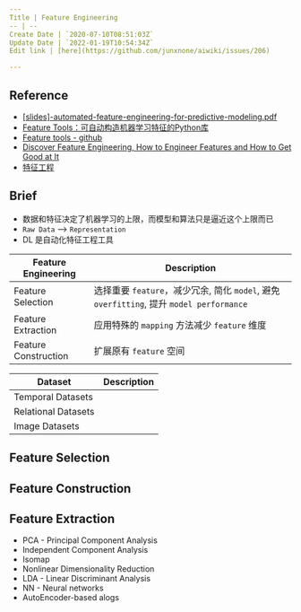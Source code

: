 ```yaml
---
Title | Feature Engineering
-- | --
Create Date | `2020-07-10T08:51:03Z`
Update Date | `2022-01-19T10:54:34Z`
Edit link | [here](https://github.com/junxnone/aiwiki/issues/206)

---
```



## Reference

- [[slides]-automated-feature-engineering-for-predictive-modeling.pdf](https://github.com/junxnone/tech-io/files/4902046/slides.-automated-feature-engineering-for-predictive-modeling.pdf)
- [Feature Tools：可自动构造机器学习特征的Python库](https://blog.csdn.net/hellozhxy/article/details/80772872)
- [Feature tools - github](https://github.com/FeatureLabs/featuretools)
- [Discover Feature Engineering, How to Engineer Features and How to Get Good at It](https://machinelearningmastery.com/discover-feature-engineering-how-to-engineer-features-and-how-to-get-good-at-it/)
- [特征工程](https://feisky.xyz/machine-learning/basic/feature-engineering.html)

## Brief
- 数据和特征决定了机器学习的上限，而模型和算法只是逼近这个上限而已
- `Raw Data` --> `Representation`
- DL 是自动化特征工程工具

Feature Engineering |  Description
-- | --
Feature Selection | 选择重要 `feature`，减少冗余, 简化 `model`, 避免 `overfitting`, 提升 `model performance`
Feature Extraction  | 应用特殊的 `mapping` 方法减少 `feature` 维度
Feature Construction | 扩展原有 `feature` 空间


Dataset | Description
-- | --
Temporal Datasets |
Relational Datasets | 
Image Datasets |

## Feature Selection
## Feature Construction 

## Feature Extraction
- PCA - Principal Component Analysis
- Independent Component Analysis
- Isomap
- Nonlinear Dimensionality Reduction
- LDA - Linear Discriminant Analysis 
- NN - Neural networks
- AutoEncoder-based alogs

